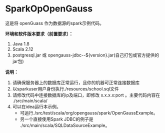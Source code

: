 # SparkOpOpenGauss

这是将 openGuass 作为数据源的spark示例代码。

**环境和软件版本要求（前置要求）：**

1. Java 1.8
2. Scala 2.12
3. postgresql.jar 或 opengauss-jdbc--${version}.jar(自己打包或官方提供的jar包)

**说明：**

1. 请确保服务器上的数据库正常运行，且你的机器可正常连接数据库
2. 以sparkuser用户身份执行./resources/school.sql文件
3. 请修改代码中连接数据库的ip及端口，即修改 x.x.x.x:port 。主要代码内容在 ./src/main/scala/
4. 可以在idea运行本示例。
   + 可运行./src/test/scala/org/opengauss/spark/OpenGaussExample。
   + 另一个直接使用Spark JDBC的例子是 ./src/main/scala/SQLDataSourceExample。